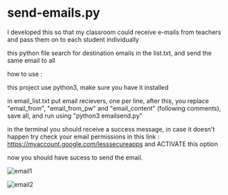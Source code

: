 # send-emails.py
I developed this so that my classroom could receive e-mails from teachers and pass them on to each student individually

this python file search for destination emails in the list.txt, and send the same email to all

how to use :

this project use python3, make sure you have it installed

in email_list.txt put email recievers, one per line, after this, you replace "email_from", "email_from_pw" and "email_content" (following comments), save all, and run using "python3 emailsend.py"

in the terminal you should receive a success message,  in case it doesn't happen try check your email permissions in this link : https://myaccount.google.com/lesssecureapps and ACTIVATE this option 

now  you should have sucess to send the email.

![email1](https://user-images.githubusercontent.com/53917092/79049722-aeed0c80-7bfb-11ea-870d-b429ef9e55a8.png)

![email2](https://user-images.githubusercontent.com/53917092/79049720-ae547600-7bfb-11ea-9c49-69f0d3f87014.jpeg)
